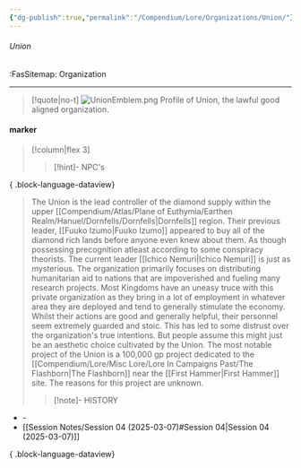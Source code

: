 ```yaml
---
{"dg-publish":true,"permalink":"/Compendium/Lore/Organizations/Union/"}
---
```



###### Union
<span class="sub2">:FasSitemap: Organization</span>
___

> [!quote|no-t]
>![UnionEmblem.png](/img/user/Assets/Images/Lore/UnionEmblem.png) 
>Profile of Union, the lawful good aligned organization.

#### marker
> [!column|flex 3]
>>[!hint]- NPC's

{ .block-language-dataview}
> The Union is the lead controller of the diamond supply within the upper [[Compendium/Atlas/Plane of Euthymia/Earthen Realm/Hanuel/Dornfells/Dornfells\|Dornfells]] region. Their previous leader, [[Fuuko Izumo\|Fuuko Izumo]] appeared to buy all of the diamond rich lands before anyone even knew about them. As though possessing precognition atleast according to some conspiracy theorists. The current leader [[Ichico Nemuri\|Ichico Nemuri]] is just as mysterious. The organization primarily focuses on distributing humanitarian aid to nations that are impoverished and fueling many research projects. Most Kingdoms have an uneasy truce with this private organization as they bring in a lot of employment in whatever area they are deployed and tend to generally stimulate the economy. Whilst their actions are good and generally helpful, their personnel seem extremely guarded and stoic. This has led to some distrust over the organization's true intentions. But people assume this might just be an aesthetic choice cultivated by the Union. The most notable project of the Union is a 100,000 gp project dedicated to the [[Compendium/Lore/Misc Lore/Lore In Campaigns Past/The Flashborn\|The Flashborn]] near the [[First Hammer\|First Hammer]] site. The reasons for this project are unknown. 
>>[!note]- HISTORY
- \-
- [[Session Notes/Session 04 (2025-03-07)#Session 04\|Session 04 (2025-03-07)]]

{ .block-language-dataview}
